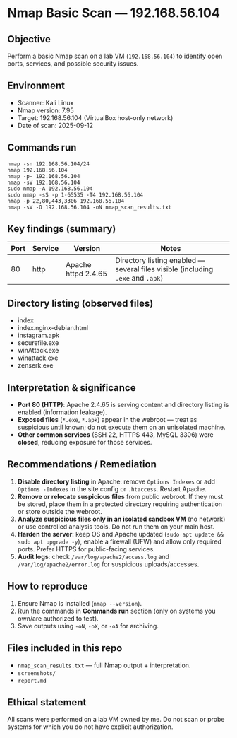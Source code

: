 # Nmap Basic Scan — 192.168.56.104

## Objective
Perform a basic Nmap scan on a lab VM (`192.168.56.104`) to identify open ports, services, and possible security issues.

## Environment
- Scanner: Kali Linux
- Nmap version: 7.95
- Target: 192.168.56.104 (VirtualBox host-only network)
- Date of scan: 2025-09-12

## Commands run
```
nmap -sn 192.168.56.104/24
nmap 192.168.56.104
nmap -p- 192.168.56.104
nmap -sV 192.168.56.104
sudo nmap -A 192.168.56.104
sudo nmap -sS -p 1-65535 -T4 192.168.56.104
nmap -p 22,80,443,3306 192.168.56.104
nmap -sV -O 192.168.56.104 -oN nmap_scan_results.txt
```

## Key findings (summary)
| Port | Service | Version | Notes |
|------|---------|---------|-------|
| 80   | http    | Apache httpd 2.4.65 | Directory listing enabled — several files visible (including `.exe` and `.apk`) |

## Directory listing (observed files)
- index
- index.nginx-debian.html
- instagram.apk
- securefile.exe
- winAttack.exe
- winattack.exe
- zenserk.exe

## Interpretation & significance
- **Port 80 (HTTP)**: Apache 2.4.65 is serving content and directory listing is enabled (information leakage).  
- **Exposed files** (`*.exe`, `*.apk`) appear in the webroot — treat as suspicious until known; do not execute them on an unisolated machine.  
- **Other common services** (SSH 22, HTTPS 443, MySQL 3306) were **closed**, reducing exposure for those services.

## Recommendations / Remediation
1. **Disable directory listing** in Apache: remove `Options Indexes` or add `Options -Indexes` in the site config or `.htaccess`. Restart Apache.  
2. **Remove or relocate suspicious files** from public webroot. If they must be stored, place them in a protected directory requiring authentication or store outside the webroot.  
3. **Analyze suspicious files only in an isolated sandbox VM** (no network) or use controlled analysis tools. Do not run them on your main host.  
4. **Harden the server**: keep OS and Apache updated (`sudo apt update && sudo apt upgrade -y`), enable a firewall (UFW) and allow only required ports. Prefer HTTPS for public-facing services.  
5. **Audit logs**: check `/var/log/apache2/access.log` and `/var/log/apache2/error.log` for suspicious uploads/accesses.

## How to reproduce
1. Ensure Nmap is installed (`nmap --version`).  
2. Run the commands in **Commands run** section (only on systems you own/are authorized to test).  
3. Save outputs using `-oN`, `-oX`, or `-oA` for archiving.

## Files included in this repo
- `nmap_scan_results.txt` — full Nmap output + interpretation.  
- `screenshots/` 
- `report.md`


## Ethical statement
All scans were performed on a lab VM owned by me. Do not scan or probe systems for which you do not have explicit authorization.
